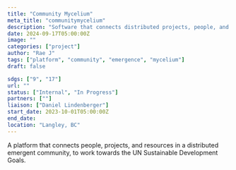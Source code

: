 ```yaml
---
title: "Community Mycelium"
meta_title: "communitymycelium"
description: "Software that connects distributed projects, people, and resources for social good."
date: 2024-09-17T05:00:00Z
image: ""
categories: ["project"]
author: "Rae J"
tags: ["platform", "community", "emergence", "mycelium"]
draft: false

sdgs: ["9", "17"]
url: ""
status: ["Internal", "In Progress"]
partners: [""]
liaison: ["Daniel Lindenberger"]
start_date: 2023-10-01T05:00:00Z
end_date:
location: "Langley, BC"
---
```


A platform that connects people, projects, and resources in a distributed emergent community, to work towards the UN Sustainable Development Goals.
